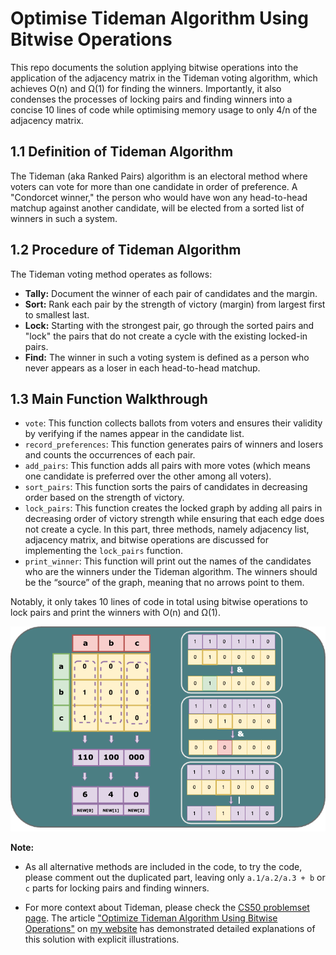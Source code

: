 # Optimise Tideman Algorithm Using Bitwise Operations
This repo documents the solution applying bitwise operations into the application of the adjacency matrix in the Tideman voting algorithm, which achieves O(n) and Ω(1) for finding the winners. Importantly, it also condenses the processes of locking pairs and finding winners into a concise 10 lines of code while optimising memory usage to only 4/n of the adjacency matrix.

## 1.1 Definition of Tideman Algorithm

The Tideman (aka Ranked Pairs) algorithm is an electoral method where voters can vote for more than one candidate in order of preference. A "Condorcet winner," the person who would have won any head-to-head matchup against another candidate, will be elected from a sorted list of winners in such a system.

## 1.2 Procedure of Tideman Algorithm

The Tideman voting method operates as follows:

- **Tally:** Document the winner of each pair of candidates and the margin.
- **Sort:** Rank each pair by the strength of victory (margin) from largest first to smallest last.
- **Lock:** Starting with the strongest pair, go through the sorted pairs and "lock" the pairs that do not create a cycle with the existing locked-in pairs.
- **Find:** The winner in such a voting system is defined as a person who never appears as a loser in each head-to-head matchup.

## 1.3 Main Function Walkthrough

- `vote`: This function collects ballots from voters and ensures their validity by verifying if the names appear in the candidate list.
- `record_preferences`: This function generates pairs of winners and losers and counts the occurrences of each pair.
- `add_pairs`: This function adds all pairs with more votes (which means one candidate is preferred over the other among all voters).
- `sort_pairs`: This function sorts the pairs of candidates in decreasing order based on the strength of victory.
- `lock_pairs`: This function creates the locked graph by adding all pairs in decreasing order of victory strength while ensuring that each edge does not create a cycle. In this part, three methods, namely adjacency list, adjacency matrix, and bitwise operations are discussed for implementing the `lock_pairs` function.
- `print_winner`: This function will print out the names of the candidates who are the winners under the Tideman algorithm. The winners should be the “source” of the graph, meaning that no arrows point to them.

Notably, it only takes 10 lines of code in total using bitwise operations to lock pairs and print the winners with O(n) and Ω(1).

![bitwiseoperation](bitwise-operation.png)

**Note:**

- As all alternative methods are included in the code, to try the code, please comment out the duplicated part, leaving only `a.1/a.2/a.3 + b` or `c` parts for locking pairs and finding winners.

- For more context about Tideman, please check the [CS50 problemset page](https://cs50.harvard.edu/x/2024/psets/3/tideman/). The article ["Optimize Tideman Algorithm Using Bitwise Operations"](https://anhui-gui.com/posts/bitwise-operators/) on [my website](https://anhui-gui.com/) has demonstrated detailed explanations of this solution with explicit illustrations.
